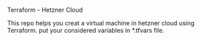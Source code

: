 Terraform - Hetzner Cloud

This repo helps you creat a virtual machine in hetzner cloud using Terraform.
put your considered variables in *.tfvars file.
